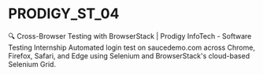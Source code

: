 # PRODIGY_ST_04
🔍 Cross-Browser Testing with BrowserStack | Prodigy InfoTech - Software Testing Internship  Automated login test on saucedemo.com across Chrome, Firefox, Safari, and Edge using Selenium and BrowserStack's cloud-based Selenium Grid.
